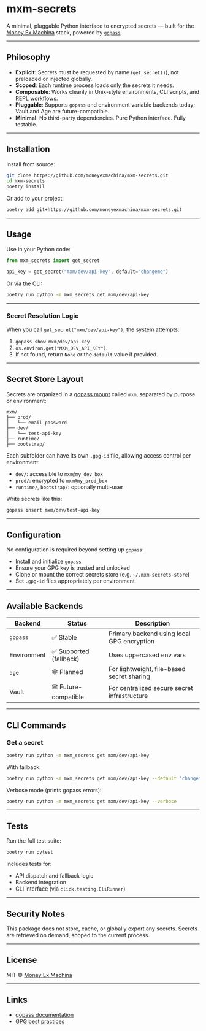 # mxm-secrets

A minimal, pluggable Python interface to encrypted secrets — built for the [Money Ex Machina](https://moneyexmachina.com) stack, powered by [`gopass`](https://www.gopass.pw).

---

## Philosophy

* **Explicit**: Secrets must be requested by name (`get_secret()`), not preloaded or injected globally.
* **Scoped**: Each runtime process loads only the secrets it needs.
* **Composable**: Works cleanly in Unix-style environments, CLI scripts, and REPL workflows.
* **Pluggable**: Supports `gopass` and environment variable backends today; Vault and Age are future-compatible.
* **Minimal**: No third-party dependencies. Pure Python interface. Fully testable.

---

## Installation

Install from source:

```bash
git clone https://github.com/moneyexmachina/mxm-secrets.git
cd mxm-secrets
poetry install
```

Or add to your project:

```bash
poetry add git+https://github.com/moneyexmachina/mxm-secrets.git
```

---

## Usage

Use in your Python code:

```python
from mxm_secrets import get_secret

api_key = get_secret("mxm/dev/api-key", default="changeme")
```

Or via the CLI:

```bash
poetry run python -m mxm_secrets get mxm/dev/api-key
```

---

### Secret Resolution Logic

When you call `get_secret("mxm/dev/api-key")`, the system attempts:

1. `gopass show mxm/dev/api-key`
2. `os.environ.get("MXM_DEV_API_KEY")`.
3. If not found, return `None` or the `default` value if provided.

---

## Secret Store Layout

Secrets are organized in a [gopass mount](https://www.gopass.pw/docs/features/mounts/) called `mxm`, separated by purpose or environment:

```
mxm/
├── prod/
│   └── email-password
├── dev/
│   └── test-api-key
├── runtime/
├── bootstrap/
```

Each subfolder can have its own `.gpg-id` file, allowing access control per environment:

* `dev/`: accessible to `mxm@my_dev_box`
* `prod/`: encrypted to `mxm@my_prod_box`
* `runtime/`, `bootstrap/`: optionally multi-user

Write secrets like this:

```bash
gopass insert mxm/dev/test-api-key
```

---

## Configuration

No configuration is required beyond setting up `gopass`:

* Install and initialize `gopass`
* Ensure your GPG key is trusted and unlocked
* Clone or mount the correct secrets store (e.g. `~/.mxm-secrets-store`)
* Set `.gpg-id` files appropriately per environment

---

## Available Backends

| Backend     | Status                 | Description                                  |
| ----------- | ---------------------- | -------------------------------------------- |
| `gopass`    | ✅ Stable               | Primary backend using local GPG encryption   |
| Environment | ✅ Supported (fallback) | Uses uppercased env vars                     |
| `age`       | 🕸️ Planned            | For lightweight, file-based secret sharing   |
| Vault       | 🕸️ Future-compatible  | For centralized secure secret infrastructure |

---

## CLI Commands

### Get a secret

```bash
poetry run python -m mxm_secrets get mxm/dev/api-key
```

With fallback:

```bash
poetry run python -m mxm_secrets get mxm/dev/api-key --default "changeme"
```

Verbose mode (prints gopass errors):

```bash
poetry run python -m mxm_secrets get mxm/dev/api-key --verbose
```

---

## Tests

Run the full test suite:

```bash
poetry run pytest
```

Includes tests for:

* API dispatch and fallback logic
* Backend integration
* CLI interface (via `click.testing.CliRunner`)

---

## Security Notes

This package does not store, cache, or globally export any secrets. Secrets are retrieved on demand, scoped to the current process.

---

## License

MIT © [Money Ex Machina](https://moneyexmachina.com)

---

## Links

* [gopass documentation](https://www.gopass.pw)
* [GPG best practices](https://riseup.net/en/security/message-security/openpgp/best-practices)
